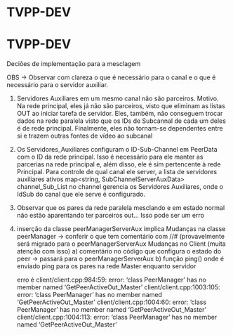 # TVPP-DEV
# TVPP-DEV

Deciões de implementação para a mesclagem

OBS -> Observar com clareza o que é necessário para o canal e o que é necessário para o servidor auxiliar.

1) Servidores Auxiliares em um mesmo canal não são parceiros.
   Motivo. Na rede principal, eles já não são parceiros, visto que eliminam as listas OUT ao iniciar tarefa de servidor. Eles, também, não conseguem trocar dados na rede paralela visto que os IDs de Subcannal de cada um deles é de rede principal. Finalmente, eles não tornam-se dependentes entre si e trazem outras fontes de vídeo ao subcanal
   
2) Os Servidores_Auxiliares configuram o ID-Sub-Channel em PeerData com o ID da rede principal. Isso é necessário para ele manter as parcerias na rede principal e, além disso, ele é sim pertencente à rede Principal. Para controle de qual canal ele server, a lista de servidores auxiliares ativos map<string, SubChannelServerAuxData> channel_Sub_List no channel gerencia os Servidores Auxiliares, onde o IdSub do canal que ele serve é configurado.

3) Observar que os pares da rede paralela mesclando e em estado normal não estão aparentando ter parceiros out... Isso pode ser um erro

4) inserção da classe peerManagerServerAux implica
   Mudanças na classe peerManager -> conferir o que tem comentário com //# (provavelmente será migrado para o peerManagerServerAux
   Mudanças no Client (muita atenção com isso)
      a) comentário no código que configura o estado do peer -> passará para o peerManagerServerAux
      b) função ping() onde é enviado ping para os pares na rede Master enquanto servidor
      
      erro é 
      client/client.cpp:984:59: error: ‘class PeerManager’ has no member named ‘GetPeerActiveOut_Master’
      client/client.cpp:1003:105: error: ‘class PeerManager’ has no member named ‘GetPeerActiveOut_Master’
      client/client.cpp:1004:60: error: ‘class PeerManager’ has no member named ‘GetPeerActiveOut_Master’
      client/client.cpp:1004:113: error: ‘class PeerManager’ has no member named ‘GetPeerActiveOut_Master’

